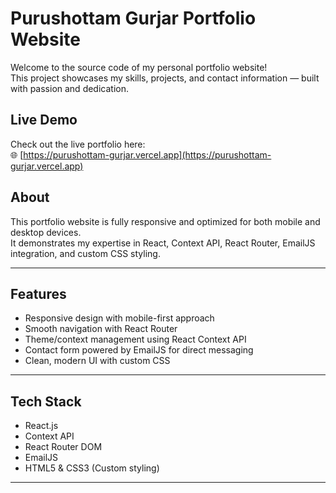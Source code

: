 # Purushottam Gurjar Portfolio Website

Welcome to the source code of my personal portfolio website!  
This project showcases my skills, projects, and contact information — built with passion and dedication.

## Live Demo
Check out the live portfolio here:  
🌐 [https://purushottam-gurjar.vercel.app](https://purushottam-gurjar.vercel.app)

## About
This portfolio website is fully responsive and optimized for both mobile and desktop devices.  
It demonstrates my expertise in React, Context API, React Router, EmailJS integration, and custom CSS styling.

---

## Features
- Responsive design with mobile-first approach  
- Smooth navigation with React Router  
- Theme/context management using React Context API  
- Contact form powered by EmailJS for direct messaging  
- Clean, modern UI with custom CSS  

---

## Tech Stack
- React.js  
- Context API  
- React Router DOM  
- EmailJS  
- HTML5 & CSS3 (Custom styling)  

---
